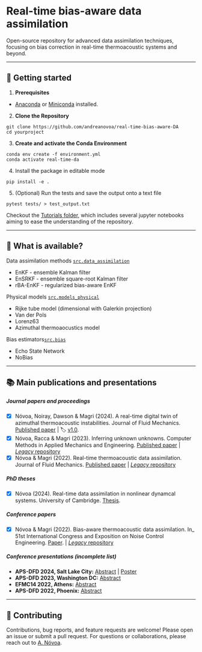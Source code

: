 # Real-time bias-aware data assimilation


Open-source repository for advanced data assimilation techniques, focusing on bias correction in real-time thermoacoustic systems and beyond. 


--- 

## 🚀 Getting started

1. **Prerequisites**

- [Anaconda](https://www.anaconda.com/products/distribution) or [Miniconda](https://docs.conda.io/en/latest/miniconda.html) installed.

2. **Clone the Repository**
```
git clone https://github.com/andreanovoa/real-time-bias-aware-DA
cd yourproject
```

3. **Create and activate the Conda Environment** 
```
conda env create -f environment.yml
conda activate real-time-da
```

4. Install the package in editable mode 
```
pip install -e .
```

5. (Optional) Run the tests and save the output onto a text file
```
pytest tests/ > test_output.txt
```

Checkout the [Tutorials folder](https://github.com/andreanovoa/real-time-bias-aware-DA/tree/main/tutorials), which includes several jupyter notebooks aiming to ease the understanding of the repository.



---


## 🌟 What is available?
   Data assimilation methods [`src.data_assimilation`](https://github.com/andreanovoa/real-time-bias-aware-DA/blob/main/src/DA.py)
   * EnKF - ensemble Kalman filter
   * EnSRKF - ensemble square-root Kalman filter
   * rBA-EnKF - regularized bias-aware EnKF
   
   Physical models [`src.models_physical`](https://github.com/andreanovoa/real-time-bias-aware-DA/blob/main/src/models_physical.py)
   * Rijke tube model (dimensional with Galerkin projection)
   * Van der Pols
   * Lorenz63
   * Azimuthal thermoaocustics model
    
   Bias estimators[`src.bias`](https://github.com/andreanovoa/real-time-bias-aware-DA/blob/main/src/bias.py)
   * Echo State Network
   * NoBias


<!-- ---
## 📂 Structure
```

yourproject/
├── data/     # (if applicable) Data files
├── docs/     # Doocuments and media used in the notebooks
├── results/  # (if applicable) Any results generated will be stored here
├── scripts/  # Includes the files which run by themselves (e.g., main files, tutorials)
│   ├── mains/
│   │   └── default_parameters/
│   ├── post_process/ 
│   └── tutorials/ 
│       └── introduction/
├── src/  # Source code including all the objects, classes and functions required in scripts
│   ├── ML_models/
│   │   │── EchoStateNetwork.py
│   │   └── POD.py
│   ├── bias.py
│   ├── create.py
│   ├── DA.py
│   ├── model.py
│   ├── models_datadriven.py
│   ├── models_physics.py
│   ├── plot_fns.py
│   ├── run.py
│   └── util.py
├── tests  # Unit tests
├─ environment.yml # Conda environment definition
├─ setup.py # Python package setup
└─ README.md # This file

``` -->



---

## 📚 Main publications and presentations

##### Journal papers and proceedings

- [x] Nóvoa, Noiray, Dawson & Magri (2024). A real-time digital twin of azimuthal thermoacoustic instabilities. Journal of Fluid Mechanics. [Published paper](https://doi.org/10.1017/jfm.2024.1052) |  🏷️ [v1.0](https://github.com/andreanovoa/real-time-bias-aware-DA/releases/tag/v1.0). 
- [x] Nóvoa, Racca & Magri (2023). Inferring unknown unknowns. Computer Methods in Applied Mechanics and Engineering. [Published paper](https://doi.org/10.1016/j.cma.2023.116502) | [_Legacy_ repository](https://github.com/MagriLab/rBA-EnKF)
- [x] Nóvoa & Magri (2022). Real-time thermoacoustic data assimilation. Journal of Fluid Mechanics. [Published paper](https://doi.org/10.1017/jfm.2022.653) | [_Legacy_ repository](https://github.com/MagriLab/Real-time-TA-DA)

##### PhD theses
- [x] Nóvoa (2024). Real-time data assimilation in nonlinear dynamcal systems. University of Cambridge. [Thesis](https://doi.org/10.17863/CAM.113001). 

##### Conference papers
- [x] Nóvoa & Magri (2022). Bias-aware thermoacoustic data assimilation. In_ 51st International Congress and Exposition on Noise Control Engineering. [Paper](https://az659834.vo.msecnd.net/eventsairwesteuprod/production-inconference-public/808b4f8c38f944d188db8a326a98c65c). | [_Legacy_ repository](https://github.com/MagriLab/IN22-Bias-aware-TADA)

##### Conference presentations _(incomplete list)_
- **APS-DFD 2024, Salt Lake City:** [Abstract](https://meetings.aps.org/Meeting/DFD24/Session/C02.14) | [Poster](https://github.com/user-attachments/files/17966063/APS-poster-final-version.pdf)
- **APS-DFD 2023, Washington DC:** [Abstract](https://meetings.aps.org/Meeting/DFD23/Session/L30.8)
- **EFMC14 2022, Athens:** [Abstract](https://euromech.org/conferences/proceedings.htm)
- **APS-DFD 2022, Phoenix:** [Abstract](https://meetings.aps.org/Meeting/DFD22/Session/G12.4)

--- 
## 🤝 Contributing

Contributions, bug reports, and feature requests are welcome! Please open an issue or submit a pull request. For questions or collaborations, please reach out to [A. Nóvoa](https://scholar.google.com/citations?user=X0TjtAgAAAAJ&hl=en).
